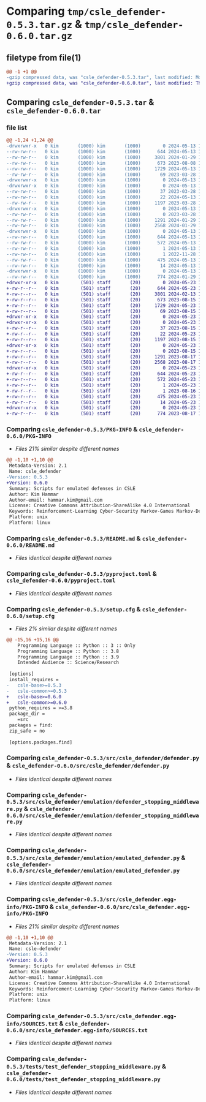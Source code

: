 # Comparing `tmp/csle_defender-0.5.3.tar.gz` & `tmp/csle_defender-0.6.0.tar.gz`

## filetype from file(1)

```diff
@@ -1 +1 @@
-gzip compressed data, was "csle_defender-0.5.3.tar", last modified: Mon May 13 17:19:47 2024, max compression
+gzip compressed data, was "csle_defender-0.6.0.tar", last modified: Thu May 23 17:43:14 2024, max compression
```

## Comparing `csle_defender-0.5.3.tar` & `csle_defender-0.6.0.tar`

### file list

```diff
@@ -1,24 +1,24 @@
-drwxrwxr-x   0 kim       (1000) kim       (1000)        0 2024-05-13 17:19:47.262540 csle_defender-0.5.3/
--rw-rw-r--   0 kim       (1000) kim       (1000)      644 2024-05-13 17:19:47.262540 csle_defender-0.5.3/PKG-INFO
--rw-rw-r--   0 kim       (1000) kim       (1000)     3801 2024-01-29 11:24:00.000000 csle_defender-0.5.3/README.md
--rw-rw-r--   0 kim       (1000) kim       (1000)      673 2023-08-08 14:54:06.000000 csle_defender-0.5.3/pyproject.toml
--rw-rw-r--   0 kim       (1000) kim       (1000)     1729 2024-05-13 17:19:47.262540 csle_defender-0.5.3/setup.cfg
--rw-rw-r--   0 kim       (1000) kim       (1000)       69 2023-03-28 14:03:22.000000 csle_defender-0.5.3/setup.py
-drwxrwxr-x   0 kim       (1000) kim       (1000)        0 2024-05-13 17:19:47.258540 csle_defender-0.5.3/src/
-drwxrwxr-x   0 kim       (1000) kim       (1000)        0 2024-05-13 17:19:47.258540 csle_defender-0.5.3/src/csle_defender/
--rw-rw-r--   0 kim       (1000) kim       (1000)       37 2023-03-28 14:03:22.000000 csle_defender-0.5.3/src/csle_defender/__init__.py
--rw-rw-r--   0 kim       (1000) kim       (1000)       22 2024-05-13 17:19:17.000000 csle_defender-0.5.3/src/csle_defender/__version__.py
--rw-rw-r--   0 kim       (1000) kim       (1000)     1197 2023-03-28 14:03:22.000000 csle_defender-0.5.3/src/csle_defender/defender.py
-drwxrwxr-x   0 kim       (1000) kim       (1000)        0 2024-05-13 17:19:47.262540 csle_defender-0.5.3/src/csle_defender/emulation/
--rw-rw-r--   0 kim       (1000) kim       (1000)        0 2023-03-28 14:03:22.000000 csle_defender-0.5.3/src/csle_defender/emulation/__init__.py
--rw-rw-r--   0 kim       (1000) kim       (1000)     1291 2024-01-29 11:24:00.000000 csle_defender-0.5.3/src/csle_defender/emulation/defender_stopping_middleware.py
--rw-rw-r--   0 kim       (1000) kim       (1000)     2568 2024-01-29 11:24:00.000000 csle_defender-0.5.3/src/csle_defender/emulation/emulated_defender.py
-drwxrwxr-x   0 kim       (1000) kim       (1000)        0 2024-05-13 17:19:47.262540 csle_defender-0.5.3/src/csle_defender.egg-info/
--rw-rw-r--   0 kim       (1000) kim       (1000)      644 2024-05-13 17:19:47.000000 csle_defender-0.5.3/src/csle_defender.egg-info/PKG-INFO
--rw-rw-r--   0 kim       (1000) kim       (1000)      572 2024-05-13 17:19:47.000000 csle_defender-0.5.3/src/csle_defender.egg-info/SOURCES.txt
--rw-rw-r--   0 kim       (1000) kim       (1000)        1 2024-05-13 17:19:47.000000 csle_defender-0.5.3/src/csle_defender.egg-info/dependency_links.txt
--rw-rw-r--   0 kim       (1000) kim       (1000)        1 2022-11-28 13:36:05.000000 csle_defender-0.5.3/src/csle_defender.egg-info/not-zip-safe
--rw-rw-r--   0 kim       (1000) kim       (1000)      475 2024-05-13 17:19:47.000000 csle_defender-0.5.3/src/csle_defender.egg-info/requires.txt
--rw-rw-r--   0 kim       (1000) kim       (1000)       14 2024-05-13 17:19:47.000000 csle_defender-0.5.3/src/csle_defender.egg-info/top_level.txt
-drwxrwxr-x   0 kim       (1000) kim       (1000)        0 2024-05-13 17:19:47.262540 csle_defender-0.5.3/tests/
--rw-rw-r--   0 kim       (1000) kim       (1000)      774 2024-01-29 11:24:00.000000 csle_defender-0.5.3/tests/test_defender_stopping_middleware.py
+drwxr-xr-x   0 kim        (501) staff       (20)        0 2024-05-23 17:43:14.128526 csle_defender-0.6.0/
+-rw-r--r--   0 kim        (501) staff       (20)      644 2024-05-23 17:43:14.128574 csle_defender-0.6.0/PKG-INFO
+-rw-r--r--   0 kim        (501) staff       (20)     3801 2024-02-13 12:24:16.000000 csle_defender-0.6.0/README.md
+-rw-r--r--   0 kim        (501) staff       (20)      673 2023-08-15 10:44:03.000000 csle_defender-0.6.0/pyproject.toml
+-rw-r--r--   0 kim        (501) staff       (20)     1729 2024-05-23 17:43:14.128834 csle_defender-0.6.0/setup.cfg
+-rw-r--r--   0 kim        (501) staff       (20)       69 2023-08-15 10:44:03.000000 csle_defender-0.6.0/setup.py
+drwxr-xr-x   0 kim        (501) staff       (20)        0 2024-05-23 17:43:14.125421 csle_defender-0.6.0/src/
+drwxr-xr-x   0 kim        (501) staff       (20)        0 2024-05-23 17:43:14.126608 csle_defender-0.6.0/src/csle_defender/
+-rw-r--r--   0 kim        (501) staff       (20)       37 2023-08-15 10:44:03.000000 csle_defender-0.6.0/src/csle_defender/__init__.py
+-rw-r--r--   0 kim        (501) staff       (20)       22 2024-05-23 17:42:57.000000 csle_defender-0.6.0/src/csle_defender/__version__.py
+-rw-r--r--   0 kim        (501) staff       (20)     1197 2023-08-15 10:44:03.000000 csle_defender-0.6.0/src/csle_defender/defender.py
+drwxr-xr-x   0 kim        (501) staff       (20)        0 2024-05-23 17:43:14.128006 csle_defender-0.6.0/src/csle_defender/emulation/
+-rw-r--r--   0 kim        (501) staff       (20)        0 2023-08-15 10:44:03.000000 csle_defender-0.6.0/src/csle_defender/emulation/__init__.py
+-rw-r--r--   0 kim        (501) staff       (20)     1291 2023-08-17 14:02:07.000000 csle_defender-0.6.0/src/csle_defender/emulation/defender_stopping_middleware.py
+-rw-r--r--   0 kim        (501) staff       (20)     2568 2023-08-17 14:00:51.000000 csle_defender-0.6.0/src/csle_defender/emulation/emulated_defender.py
+drwxr-xr-x   0 kim        (501) staff       (20)        0 2024-05-23 17:43:14.127570 csle_defender-0.6.0/src/csle_defender.egg-info/
+-rw-r--r--   0 kim        (501) staff       (20)      644 2024-05-23 17:43:14.000000 csle_defender-0.6.0/src/csle_defender.egg-info/PKG-INFO
+-rw-r--r--   0 kim        (501) staff       (20)      572 2024-05-23 17:43:14.000000 csle_defender-0.6.0/src/csle_defender.egg-info/SOURCES.txt
+-rw-r--r--   0 kim        (501) staff       (20)        1 2024-05-23 17:43:14.000000 csle_defender-0.6.0/src/csle_defender.egg-info/dependency_links.txt
+-rw-r--r--   0 kim        (501) staff       (20)        1 2023-08-16 11:39:46.000000 csle_defender-0.6.0/src/csle_defender.egg-info/not-zip-safe
+-rw-r--r--   0 kim        (501) staff       (20)      475 2024-05-23 17:43:14.000000 csle_defender-0.6.0/src/csle_defender.egg-info/requires.txt
+-rw-r--r--   0 kim        (501) staff       (20)       14 2024-05-23 17:43:14.000000 csle_defender-0.6.0/src/csle_defender.egg-info/top_level.txt
+drwxr-xr-x   0 kim        (501) staff       (20)        0 2024-05-23 17:43:14.128282 csle_defender-0.6.0/tests/
+-rw-r--r--   0 kim        (501) staff       (20)      774 2023-08-17 14:42:27.000000 csle_defender-0.6.0/tests/test_defender_stopping_middleware.py
```

### Comparing `csle_defender-0.5.3/PKG-INFO` & `csle_defender-0.6.0/PKG-INFO`

 * *Files 21% similar despite different names*

```diff
@@ -1,10 +1,10 @@
 Metadata-Version: 2.1
 Name: csle_defender
-Version: 0.5.3
+Version: 0.6.0
 Summary: Scripts for emulated defenses in CSLE
 Author: Kim Hammar
 Author-email: hammar.kim@gmail.com
 License: Creative Commons Attribution-ShareAlike 4.0 International
 Keywords: Reinforcement-Learning Cyber-Security Markov-Games Markov-Decision-Processes
 Platform: unix
 Platform: linux
```

### Comparing `csle_defender-0.5.3/README.md` & `csle_defender-0.6.0/README.md`

 * *Files identical despite different names*

### Comparing `csle_defender-0.5.3/pyproject.toml` & `csle_defender-0.6.0/pyproject.toml`

 * *Files identical despite different names*

### Comparing `csle_defender-0.5.3/setup.cfg` & `csle_defender-0.6.0/setup.cfg`

 * *Files 2% similar despite different names*

```diff
@@ -15,16 +15,16 @@
 	Programming Language :: Python :: 3 :: Only
 	Programming Language :: Python :: 3.8
 	Programming Language :: Python :: 3.9
 	Intended Audience :: Science/Research
 
 [options]
 install_requires = 
-	csle-base>=0.5.3
-	csle-common>=0.5.3
+	csle-base>=0.6.0
+	csle-common>=0.6.0
 python_requires = >=3.8
 package_dir = 
 	=src
 packages = find:
 zip_safe = no
 
 [options.packages.find]
```

### Comparing `csle_defender-0.5.3/src/csle_defender/defender.py` & `csle_defender-0.6.0/src/csle_defender/defender.py`

 * *Files identical despite different names*

### Comparing `csle_defender-0.5.3/src/csle_defender/emulation/defender_stopping_middleware.py` & `csle_defender-0.6.0/src/csle_defender/emulation/defender_stopping_middleware.py`

 * *Files identical despite different names*

### Comparing `csle_defender-0.5.3/src/csle_defender/emulation/emulated_defender.py` & `csle_defender-0.6.0/src/csle_defender/emulation/emulated_defender.py`

 * *Files identical despite different names*

### Comparing `csle_defender-0.5.3/src/csle_defender.egg-info/PKG-INFO` & `csle_defender-0.6.0/src/csle_defender.egg-info/PKG-INFO`

 * *Files 21% similar despite different names*

```diff
@@ -1,10 +1,10 @@
 Metadata-Version: 2.1
 Name: csle-defender
-Version: 0.5.3
+Version: 0.6.0
 Summary: Scripts for emulated defenses in CSLE
 Author: Kim Hammar
 Author-email: hammar.kim@gmail.com
 License: Creative Commons Attribution-ShareAlike 4.0 International
 Keywords: Reinforcement-Learning Cyber-Security Markov-Games Markov-Decision-Processes
 Platform: unix
 Platform: linux
```

### Comparing `csle_defender-0.5.3/src/csle_defender.egg-info/SOURCES.txt` & `csle_defender-0.6.0/src/csle_defender.egg-info/SOURCES.txt`

 * *Files identical despite different names*

### Comparing `csle_defender-0.5.3/tests/test_defender_stopping_middleware.py` & `csle_defender-0.6.0/tests/test_defender_stopping_middleware.py`

 * *Files identical despite different names*

